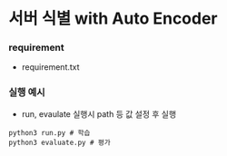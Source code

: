 # 서버 식별 with Auto Encoder

### requirement
- requirement.txt

### 실행 예시
- run, evaulate 실행시 path 등 값 설정 후 실행
```shell
python3 run.py # 학습
python3 evaluate.py # 평가
```